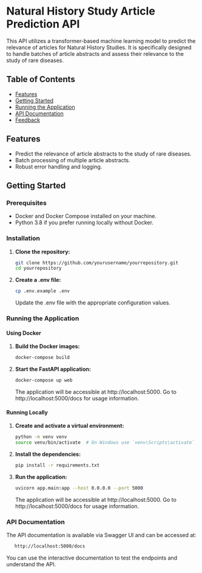 # Natural History Study Article Prediction API

This API utilizes a transformer-based machine learning model to predict the relevance of articles for Natural History Studies. It is specifically designed to handle batches of article abstracts and assess their relevance to the study of rare diseases.

## Table of Contents
- [Features](#features)
- [Getting Started](#getting-started)
- [Running the Application](#running-the-application)
- [API Documentation](#api-documentation)
- [Feedback](#feedback)

## Features

- Predict the relevance of article abstracts to the study of rare diseases.
- Batch processing of multiple article abstracts.
- Robust error handling and logging.

## Getting Started

### Prerequisites

- Docker and Docker Compose installed on your machine.
- Python 3.8 if you prefer running locally without Docker.

### Installation

1. **Clone the repository:**

   ```bash
   git clone https://github.com/yourusername/yourrepository.git
   cd yourrepository
   ```
2. **Create a .env file:**
   ```bash
   cp .env.example .env
   ```
   Update the .env file with the appropriate configuration values.
### Running the Application

#### Using Docker
1. **Build the Docker images:**
   ```bash
   docker-compose build
   ```
2. **Start the FastAPI application:**
   ```bash
   docker-compose up web
   ```
   The application will be accessible at http://localhost:5000. Go to http://localhost:5000/docs for usage information.
#### Running Locally
1. **Create and activate a virtual environment:**
   ```bash
   python -m venv venv
   source venv/bin/activate  # On Windows use `venv\Scripts\activate`
   ```
   
2. **Install the dependencies:**
   ```bash
   pip install -r requirements.txt
   ```
3. **Run the application:**
   ```bash
   uvicorn app.main:app --host 0.0.0.0 --port 5000
   ```
   The application will be accessible at http://localhost:5000. Go to http://localhost:5000/docs for usage information.

### API Documentation

The API documentation is available via Swagger UI and can be accessed at:
   ```bash
      http://localhost:5000/docs
   ```   
 You can use the interactive documentation to test the endpoints and understand the API.
